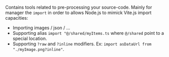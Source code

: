 Contains tools related to pre-processing your source-code.
Mainly for manager the `import` in order to allows Node.js to mimick Vite.js import capacities:

* Importing images / json / ...
* Supporting alias `import "@/shared/myItems.ts` where `@/shared` point to a special location.
* Supporting `?raw` and `?inline` modifiers. Ex: `import asDataUrl from "./myImage.png?inline"`.
